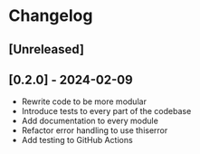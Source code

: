 # Changelog

## [Unreleased]

## [0.2.0] - 2024-02-09

- Rewrite code to be more modular
- Introduce tests to every part of the codebase
- Add documentation to every module
- Refactor error handling to use thiserror
- Add testing to GitHub Actions
